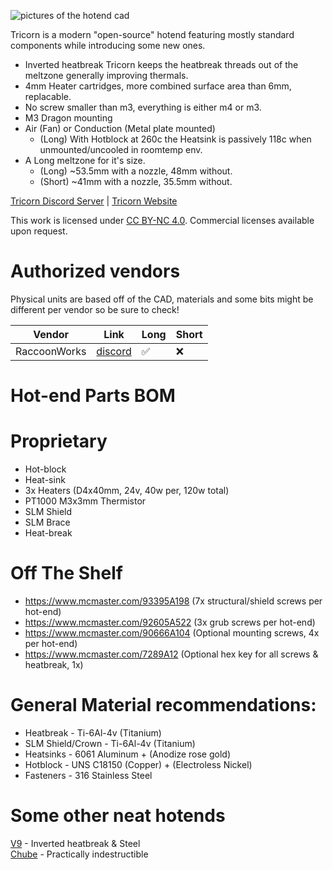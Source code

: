![pictures of the hotend cad](https://tricornhotend.com/tricorns.png)

Tricorn is a modern "open-source" hotend featuring mostly standard components while introducing some new ones.
- Inverted heatbreak Tricorn keeps the heatbreak threads out of the meltzone generally improving thermals.
- 4mm Heater cartridges, more combined surface area than 6mm, replacable.
- No screw smaller than m3, everything is either m4 or m3.
- M3 Dragon mounting
- Air (Fan) or Conduction (Metal plate mounted)
   - (Long) With Hotblock at 260c the Heatsink is passively 118c when unmounted/uncooled in roomtemp env.
- A Long meltzone for it's size.
  - (Long) ~53.5mm with a nozzle, 48mm without.
  - (Short) ~41mm with a nozzle, 35.5mm without.

[Tricorn Discord Server](https://discord.gg/vBZVGa6SZy) | [Tricorn Website](https://tricornhotend.com)

This work is licensed under [CC BY-NC 4.0](https://creativecommons.org/licenses/by-nc/4.0/). Commercial licenses available upon request.

# Authorized vendors
Physical units are based off of the CAD, materials and some bits might be different per vendor so be sure to check!

| Vendor | Link | Long | Short |
|---|---|---|---|
| RaccoonWorks | [discord](https://discord.gg/3N8Wkf6s2Z) | ✅ | ❌ |

# Hot-end Parts BOM

# Proprietary
- Hot-block
- Heat-sink
- 3x Heaters (D4x40mm, 24v, 40w per, 120w total)
- PT1000 M3x3mm Thermistor
- SLM Shield
- SLM Brace
- Heat-break

# Off The Shelf
- https://www.mcmaster.com/93395A198 (7x structural/shield screws per hot-end)
- https://www.mcmaster.com/92605A522 (3x grub screws per hot-end)
- https://www.mcmaster.com/90666A104 (Optional mounting screws, 4x per hot-end)
- https://www.mcmaster.com/7289A12 (Optional hex key for all screws & heatbreak, 1x)

# General Material recommendations:
- Heatbreak - Ti-6Al-4v (Titanium)
- SLM Shield/Crown - Ti-6Al-4v (Titanium)
- Heatsinks - 6061 Aluminum + (Anodize rose gold)
- Hotblock - UNS C18150 (Copper) + (Electroless Nickel)
- Fasteners - 316 Stainless Steel

# Some other neat hotends
[V9](https://www.v9hotend.com/) - Inverted heatbreak & Steel\
[Chube](https://chubehotend.com/) - Practically indestructible
